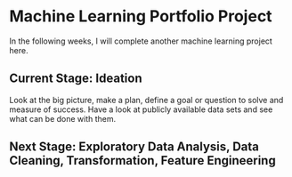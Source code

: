 # Machine Learning Portfolio Project

In the following weeks, I will complete another machine learning project here.

## Current Stage: Ideation
Look at the big picture, make a plan, define a goal or question to solve and measure of success.
Have a look at publicly available data sets and see what can be done with them.


## Next Stage: Exploratory Data Analysis, Data Cleaning, Transformation, Feature Engineering
